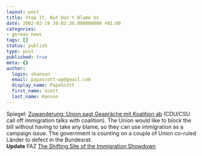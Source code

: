 ```yaml
---
layout: post
title: Stop It, But Don't Blame Us
date: 2002-02-19 20:02:39.000000000 +01:00
categories:
- german news
tags: []
status: publish
type: post
published: true
meta: {}
author:
  login: shanson
  email: papascott-wp@gmail.com
  display_name: PapaScott
  first_name: Scott
  last_name: Hanson
---
```

<p>Spiegel: <a href="http://www.spiegel.de/politik/deutschland/0,1518,183199,00.html">Zuwanderung: Union sagt Gespräche mit Koalition ab</a> (CDU/CSU call off immigration talks with coalition). The Union would like to block the bill without having to take any blame, so they can use immigration as a campaign issue. The government is counting on a couple of Union co-ruled Länder to defect in the Bundesrat.<br />
<b>Update</b> FAZ <a href="http://www.faz.com/IN/INtemplates/eFAZ/docmain.asp?rub={B1311FCC-FBFB-11D2-B228-00105A9CAF88}&doc={758C041F-6A06-46F5-8187-B83490585822}">The Shifting Site of the Immigration Showdown</a></p>
